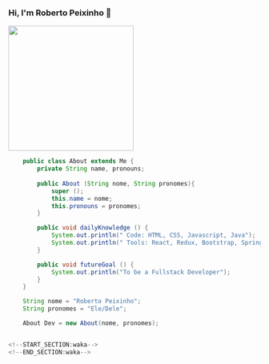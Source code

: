 ### Hi, I'm Roberto Peixinho 👋

<img src="https://i.pinimg.com/originals/e1/f3/41/e1f3413bf5036045713341394f617225.gif" width=250px>

```Java
    public class About extends Me {
        private String name, pronouns;
 
        public About (String nome, String pronomes){
            super ();
            this.name = nome;
            this.pronouns = pronomes;
        }

        public void dailyKnowledge () {
            System.out.println(" Code: HTML, CSS, Javascript, Java");
            System.out.println(" Tools: React, Redux, Bootstrap, Spring Framework, Lombrok");
        }

        public void futureGoal () {
            System.out.println("To be a Fullstack Developer");
        }       
    }

    String nome = "Roberto Peixinho";
    String pronomes = "Ele/Dele";

    About Dev = new About(nome, pronomes);


<!--START_SECTION:waka-->
<!--END_SECTION:waka-->